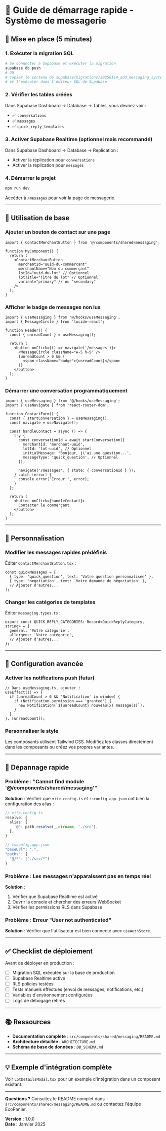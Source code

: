# 💬 Guide de démarrage rapide - Système de messagerie

## 🚀 Mise en place (5 minutes)

### 1. Exécuter la migration SQL

```bash
# Se connecter à Supabase et exécuter la migration
supabase db push
# OU
# Copier le contenu de supabase/migrations/20250114_add_messaging_system.sql
# et l'exécuter dans l'éditeur SQL de Supabase
```

### 2. Vérifier les tables créées

Dans Supabase Dashboard → Database → Tables, vous devriez voir :
- ✅ `conversations`
- ✅ `messages`
- ✅ `quick_reply_templates`

### 3. Activer Supabase Realtime (optionnel mais recommandé)

Dans Supabase Dashboard → Database → Replication :
- Activer la réplication pour `conversations`
- Activer la réplication pour `messages`

### 4. Démarrer le projet

```bash
npm run dev
```

Accéder à `/messages` pour voir la page de messagerie.

---

## 📖 Utilisation de base

### Ajouter un bouton de contact sur une page

```tsx
import { ContactMerchantButton } from '@/components/shared/messaging';

function MyComponent() {
  return (
    <ContactMerchantButton
      merchantId="uuid-du-commercant"
      merchantName="Nom du commerçant"
      lotId="uuid-du-lot" // Optionnel
      lotTitle="Titre du lot" // Optionnel
      variant="primary" // ou "secondary"
    />
  );
}
```

### Afficher le badge de messages non lus

```tsx
import { useMessaging } from '@/hooks/useMessaging';
import { MessageCircle } from 'lucide-react';

function Header() {
  const { unreadCount } = useMessaging();

  return (
    <button onClick={() => navigate('/messages')}>
      <MessageCircle className="w-5 h-5" />
      {unreadCount > 0 && (
        <span className="badge">{unreadCount}</span>
      )}
    </button>
  );
}
```

### Démarrer une conversation programmatiquement

```tsx
import { useMessaging } from '@/hooks/useMessaging';
import { useNavigate } from 'react-router-dom';

function ContactForm() {
  const { startConversation } = useMessaging();
  const navigate = useNavigate();

  const handleContact = async () => {
    try {
      const conversationId = await startConversation({
        merchantId: 'merchant-uuid',
        lotId: 'lot-uuid', // Optionnel
        initialMessage: 'Bonjour, j\'ai une question...',
        messageType: 'quick_question', // Optionnel
      });

      navigate('/messages', { state: { conversationId } });
    } catch (error) {
      console.error('Erreur:', error);
    }
  };

  return (
    <button onClick={handleContact}>
      Contacter le commerçant
    </button>
  );
}
```

---

## 🎨 Personnalisation

### Modifier les messages rapides prédéfinis

Éditer `ContactMerchantButton.tsx` :

```tsx
const quickMessages = [
  { type: 'quick_question', text: 'Votre question personnalisée' },
  { type: 'negotiation', text: 'Votre demande de négociation' },
  // Ajouter d'autres...
];
```

### Changer les catégories de templates

Éditer `messaging.types.ts` :

```tsx
export const QUICK_REPLY_CATEGORIES: Record<QuickReplyCategory, string> = {
  general: 'Votre catégorie',
  allergens: 'Votre catégorie',
  // Ajouter d'autres...
};
```

---

## 🔧 Configuration avancée

### Activer les notifications push (futur)

```tsx
// Dans useMessaging.ts, ajouter :
useEffect(() => {
  if (unreadCount > 0 && 'Notification' in window) {
    if (Notification.permission === 'granted') {
      new Notification(`${unreadCount} nouveau(x) message(s)`);
    }
  }
}, [unreadCount]);
```

### Personnaliser le style

Les composants utilisent Tailwind CSS. Modifiez les classes directement dans les composants ou créez vos propres variantes.

---

## 🐛 Dépannage rapide

### Problème : "Cannot find module '@/components/shared/messaging'"

**Solution** : Vérifiez que `vite.config.ts` et `tsconfig.app.json` ont bien la configuration des alias :

```ts
// vite.config.ts
resolve: {
  alias: {
    '@': path.resolve(__dirname, './src'),
  },
}

// tsconfig.app.json
"baseUrl": ".",
"paths": {
  "@/*": ["./src/*"]
}
```

### Problème : Les messages n'apparaissent pas en temps réel

**Solution** :
1. Vérifier que Supabase Realtime est activé
2. Ouvrir la console et chercher des erreurs WebSocket
3. Vérifier les permissions RLS dans Supabase

### Problème : Erreur "User not authenticated"

**Solution** : Vérifier que l'utilisateur est bien connecté avec `useAuthStore`.

---

## ✅ Checklist de déploiement

Avant de déployer en production :

- [ ] Migration SQL exécutée sur la base de production
- [ ] Supabase Realtime activé
- [ ] RLS policies testées
- [ ] Tests manuels effectués (envoi de messages, notifications, etc.)
- [ ] Variables d'environnement configurées
- [ ] Logs de débogage retirés

---

## 📚 Ressources

- **Documentation complète** : `src/components/shared/messaging/README.md`
- **Architecture détaillée** : `ARCHITECTURE.md`
- **Schéma de base de données** : `DB_SCHEMA.md`

---

## 💡 Exemple d'intégration complète

Voir `LotDetailsModal.tsx` pour un exemple d'intégration dans un composant existant.

---

**Questions ?** Consultez le README complet dans `src/components/shared/messaging/README.md` ou contactez l'équipe EcoPanier.

**Version** : 1.0.0  
**Date** : Janvier 2025

